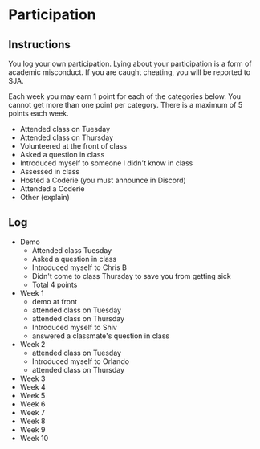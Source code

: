 Participation
=============

## Instructions ##

You log your own participation. Lying about your participation is a form of
academic misconduct. If you are caught cheating, you will be reported to SJA.

Each week you may earn 1 point for each of the categories below. You cannot get
more than one point per category. There is a maximum of 5 points each week.

+ Attended class on Tuesday
+ Attended class on Thursday
+ Volunteered at the front of class
+ Asked a question in class
+ Introduced myself to someone I didn't know in class
+ Assessed in class
+ Hosted a Coderie (you must announce in Discord)
+ Attended a Coderie
+ Other (explain)

## Log ##

- Demo
	+ Attended class Tuesday
	+ Asked a question in class
	+ Introduced myself to Chris B
	+ Didn't come to class Thursday to save you from getting sick
	+ Total 4 points
- Week 1
	+ demo at front
	+ attended class on Tuesday
	+ attended class on Thursday
	+ Introduced myself to Shiv
	+ answered a classmate's question in class
- Week 2
	+ attended class on Tuesday
	+ Introduced myself to Orlando
	+ attended class on Thursday
- Week 3
- Week 4
- Week 5
- Week 6
- Week 7
- Week 8
- Week 9
- Week 10
